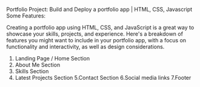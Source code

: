  Portfolio Project: Build and Deploy a portfolio app | HTML, CSS, Javascript
Some Features:

Creating a portfolio app using HTML, CSS, and JavaScript is a great way to showcase your skills, projects, and experience. Here's a breakdown of features you might want to include in your portfolio app, with a focus on functionality and interactivity, as well as design considerations.
1. Landing Page / Home Section
2. About Me Section
3. Skills Section
4. Latest Projects Section
5.Contact Section
6.Social media links
7.Footer
